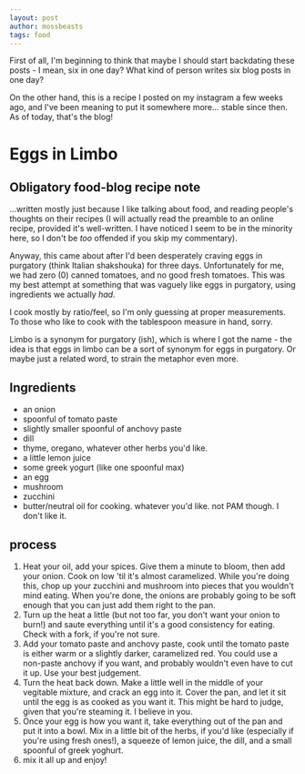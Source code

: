 ```yaml
---
layout: post
author: mossbeasts
tags: food
---
```

First of all, I'm beginning to think that maybe I should start backdating these posts - I mean, six in one day? What kind of person writes six blog posts in one day?

On the other hand, this is a recipe I posted on my instagram a few weeks ago, and I've been meaning to put it somewhere more... stable since then. As of today, that's the blog!

# Eggs in Limbo
## Obligatory food-blog recipe note
...written mostly just because I like talking about food, and reading people's thoughts on their recipes (I will actually read the preamble to an online recipe, provided it's well-written. I have noticed I seem to be in the minority here, so I don't be *too* offended if you skip my commentary).

Anyway, this came about after I'd been desperately craving eggs in purgatory (think Italian shakshouka) for three days. Unfortunately for me, we had zero (0) canned tomatoes, and no good fresh tomatoes. This was my best attempt at something that was vaguely like eggs in purgatory, using ingredients we actually *had*.

I cook mostly by ratio/feel, so I'm only guessing at proper measurements. To those who like to cook with the tablespoon measure in hand, sorry.

Limbo is a synonym for purgatory (ish), which is where I got the name - the idea is that eggs in limbo can be a sort of synonym for eggs in purgatory. Or maybe just a related word, to strain the metaphor even more.

## Ingredients

- an onion
- spoonful of tomato paste
- slightly smaller spoonful of anchovy paste
- dill
- thyme, oregano, whatever other herbs you'd like.
- a little lemon juice
- some greek yogurt (like one spoonful max)
- an egg
- mushroom
- zucchini
- butter/neutral oil for cooking. whatever you'd like. not PAM though. I don't like it.

## process

1. Heat your oil, add your spices. Give them a minute to bloom, then add your onion. Cook on low 'til it's almost caramelized. While you're doing this, chop up your zucchini and mushroom into pieces that you wouldn't mind eating. When you're done, the onions are probably going to be soft enough that you can just add them right to the pan.
2. Turn up the heat a little (but not too far, you don't want your onion to burn!) and saute everything until it's a good consistency for eating. Check with a fork, if you're not sure.
3. Add your tomato paste and anchovy paste, cook until the tomato paste is either warm or a slightly darker, caramelized red. You could use a non-paste anchovy if you want, and probably wouldn't even have to cut it up. Use your best judgement.
4. Turn the heat back down. Make a little well in the middle of your vegitable mixture, and crack an egg into it. Cover the pan, and let it sit until the egg is as cooked as you want it. This might be hard to judge, given that you're steaming it. I believe in you.
5. Once your egg is how you want it, take everything out of the pan and put it into a bowl. Mix in a little bit of the herbs, if you'd like (especially if you're using fresh ones!), a squeeze of lemon juice, the dill, and a small spoonful of greek yoghurt.
6. mix it all up and enjoy!
